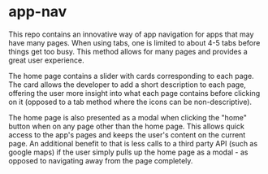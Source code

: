 # app-nav
This repo contains an innovative way of app navigation for apps that may have many pages.  When using tabs, one is limited to about 4-5 tabs before things get too busy.  This method allows for many pages and provides a great user experience.

The home page contains a slider with cards corresponding to each page.  The card allows the developer to add a short description to each page, offering the user more insight into what each page contains before clicking on it (opposed to a tab method where the icons can be non-descriptive).  

The home page is also presented as a modal when clicking the "home" button when on any page other than the home page.  This allows quick access to the app's pages and keeps the user's content on the current page.  An additional benefit to that is less calls to a third party API (such as google maps) if the user simply pulls up the home page as a modal - as opposed to navigating away from the page completely.
